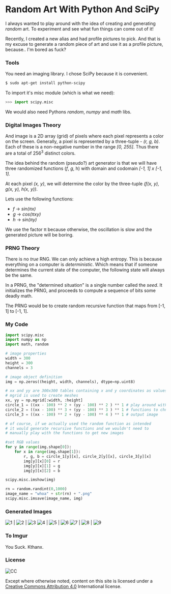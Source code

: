 # Random Art With Python And SciPy

I always wanted to play around with the idea of creating and generating *random* art. To experiment and see what fun things can come out of it!

Recently, I created a new alias and had profile pictures to pick. And that is my excuse to generate a random piece of art and use it as a profile picture, because.. I'm bored as fuck?

### Tools

You need an imaging library. I chose SciPy because it is convenient.

```sh
$ sudo apt-get install python-scipy
```

To import it's misc module (which is what we need):

```python
>>> import scipy.misc
```

We would also need Pythons *random*, *numpy* and *math* libs.

### Digital Images Theory

And image is a 2D array (grid) of pixels where each pixel represents a color on the screen. Generally, a pixel is represented by a three-tuple - *(*r*, *g*, *b*)*. Each of these is a non-negative number in the range *[0, 255]*. Thus there are a total of 256<sup>3</sup> distinct colors.

The idea behind the random (pseudo?) art generator is that we will have three randomized functions (*f*, *g*, h) with domain and codomain *[-1, 1] x [-1, 1]*.

At each pixel *(x, y)*, we will determine the color by the three-tuple *(f(x, y), g(x, y), h(x, y))*.

Lets use the following functions:
- *f* -> *sin(πx)*
- *g* -> *cos(πxy)*
- *h* -> *sin(πy)*

We use the factor π because otherwise, the oscillation is slow and the generated picture will be boring.

### PRNG Theory

There is no *true* RNG. We can only achieve a high entropy. This is because everything on a computer is *deterministic*. Which means that if someone determines the current state of the computer, the following state will always be the same.

In a PRNG, the "determined situation" is a single number called the *seed*. It initializes the PRNG, and proceeds to compute a sequence of bits some deadly math.

The PRNG would be to create random recursive function that maps from [-1, 1] to [-1, 1].

### My Code

```python
import scipy.misc
import numpy as np
import math, random

# image properties
width = 300
height = 300
channels = 3

# image object definition
img = np.zeros((height, width, channels), dtype=np.uint8)

# xx and yy are 300x300 tables containing x and y coordinates as values
# mgrid is used to create meshes
xx, yy = np.mgrid[:width, :height]
circle_1 = ((xx - 100) ** 2 + (yy - 100) ** 2 ) ** 1 # play around with these
circle_2 = ((xx - 100) ** 3 + (yy - 100) ** 3 ) ** 1 # functions to chnage the
circle_3 = ((xx - 100) ** 2 + (yy - 100) ** 4 ) ** 1 # output image

# of course, if we actually used the random function as intended
# it would generate recursive functions and we wouldn't need to 
# manually play with the functions to get new images

#set RGB values
for y in range(img.shape[0]):
	for x in range(img.shape[1]):
		r, g, b = circle_1[y][x], circle_2[y][x], circle_3[y][x]
		img[y][x][0] = r
		img[y][x][1] = g
		img[y][x][2] = b

scipy.misc.imshow(img)

rn = random.randint(0,1000)
image_name = "whoa" + str(rn) + ".png"
scipy.misc.imsave(image_name, img)
```

### Generated Images

![1] | ![2] | ![3]
![4] | ![5] | ![6]
![7] | ![8] | ![9]

### To Imgur 
You Suck. Kthanx.

### License 
![CC](https://licensebuttons.net/l/by/3.0/88x31.png)

Except where otherwise noted, content on this site is licensed under a [Creative Commons Attribution 4.0](https://creativecommons.org/licenses/by/4.0/) International license.


[1]: <https://s32.postimg.org/5emwzbsh1/whoa119.png>
[2]: <https://s32.postimg.org/4dmoa7bhh/whoa151.png>
[3]: <https://s32.postimg.org/uagcmtf51/whoa231.png>
[4]: <https://s32.postimg.org/fsj5etntx/whoa236.png>
[5]: <https://s32.postimg.org/dchc0z5r9/whoa461.png>
[6]: <https://s32.postimg.org/ktqjg6vad/whoa488.png>
[7]: <https://s32.postimg.org/bn88swq1x/whoa638.png>
[8]: <https://s32.postimg.org/6puo7so2t/whoa807.png>
[9]: <https://s32.postimg.org/wzkc4bzdx/whoa959.png>
